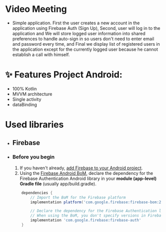 # Video Meeting

- Simple application. First the user creates a new account in the application using Firebase Auth (Sign Up), Second, user will log in to the application and We will store logged user information into shared preferences to handle auto-sign in so users don't need to enter email and password every time, and Final we display  list of registered users in the application except for the currently logged user because he cannot establish a call with himself.

# ✨ Features Project Android:
- 100% Kotlin
- MVVM architecture
- Single activity
- dataBinding 


# Used libraries
- ## Firebase
- ### Before you begin
    1. If you haven't already, <a href="https://firebase.google.com/docs/android/setup?authuser=0">add Firebase to your Android project</a>.
    2. Using the <a href="https://firebase.google.com/docs/android/learn-more?authuser=0#bom">Firebase Android BoM</a>, declare the dependency for the Firebase Authentication Android library in your <b>module (app-level) Gradle file</b> (usually app/build.gradle).
        <br />
    ```groovy
        dependencies {
            // Import the BoM for the Firebase platform
            implementation platform('com.google.firebase:firebase-bom:26.2.0')

            // Declare the dependency for the Firebase Authentication library
            // When using the BoM, you don't specify versions in Firebase library dependencies
            implementation 'com.google.firebase:firebase-auth'
        }
     ```

